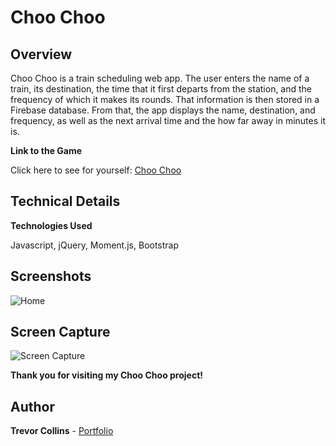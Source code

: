 # Choo Choo

## **Overview**
Choo Choo is a train scheduling web app. The user enters the name of a train, its destination, the time that it first departs from the station, and the frequency of which it makes its rounds. That information is then stored in a Firebase database. From that, the app displays the name, destination, and frequency, as well as the next arrival time and the how far away in minutes it is.

**Link to the Game**

Click here to see for yourself: [Choo Choo]( https://trevorcollins.github.io/train-schedule/ "Choo Choo")

## **Technical Details**
**Technologies Used**

Javascript, jQuery, Moment.js, Bootstrap

## **Screenshots**

![Home]( https://live.staticflickr.com/65535/40741097523_8fd8038f12.jpg)

## **Screen Capture**

![Screen Capture]( https://media.giphy.com/media/gKs7QG3JgYZyzAAJxD/giphy.gif)

**Thank you for visiting my Choo Choo project!**

## **Author**

**Trevor Collins** - [Portfolio](https://trevorcollins.github.io/Portfolio/)
